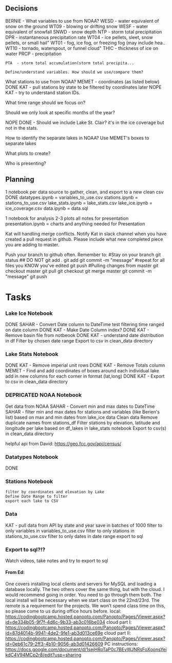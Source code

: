 ## Decisions

BERNIE - What variables to use from NOAA?
    WESD - water equivalent of snow on the ground
    WT09 - blowing or drifting snow
    WESF - water equivalent of snowfall
    SNWD - snow depth
    NTP  - storm total precipitation
    DPR  - instantaneous precipitation rate
    WT04 - ice pellets, sleet, snow pellets, or small hail"
    WT01 - fog, ice fog, or freezing fog (may include hea..
    WT10 - tornado, waterspout, or funnel cloud"
    THIC - thickness of ice on water
    PRCP - precipitation 
    
    PTA  - storm total accumulation(storm total precipita...
    
    Define/understand variables. How should we use/compare them?
    

What stations to use from NOAA?
MEMET - coordinates (as listed below)
DONE KAT - pull stations by state to be filtered by coordinates later
NOPE KAT - try to understand station IDs.

What time range should we focus on?

Should we only look at specific months of the year?

NOPE DONE - Should we include Lake St. Clair?
    it's in the ice coverage but not in the stats.

How to identify the separate lakes in NOAA?
    Use MEMET's boxes to separate lakes

What plots to create?

Who is presenting?


## Planning
1 notebook per data source to gather, clean, and export to a new clean csv
DONE datatypes.ipynb = variables_to_use.csv
stations.ipynb = stations_to_use.csv
lake_stats.ipynb = lake_stats.csv
lake_ice.ipynb = ice_coverage.csv
data.ipynb = data.sql

1 notebook for analysis
2-3 plots
all notes for presentation
presentation.ipynb = charts and anything needed for Presentation

Kat will handling merge conflicts.
Notify Kat in slack channel when you have created a pull request in github.
Please include what new completed piece you are adding to master.

Push your branch to github often.
Remember to:
    #Stay on your branch
    git status
    ## DO NOT git add .
    git add <file>
    git commit -m "message"
    #repeat for all files you KNOW you've edited
    git push
    #Pulling changes from master
    git checkout master
    git pull
    git checkout <branch>
    git merge master
    git commit -m "message"
    git push

# Tasks

### Lake Ice Notebook
DONE SAHAR - Convert Date column to DateTime
    test filtering time ranged on date column
DONE KAT - Make Date Column index?
DONE KAT - Remove basin file from notbeook
DONE KAT - understand date distribution in df
Filter by chosen date range
Export to csv in clean_data directory

### Lake Stats Notebook
DONE KAT - Remove imperial unit rows
DONE KAT - Remove Totals column
MEMET - Find and add coordinates of boxes around each individual lake
        add in new columns for each corner
        in format (lat,long)
DONE KAT - Export to csv in clean_data directory

### DEPRICATED NOAA Notebook
Get data from NOAA
SAHAR - Convert min and max dates to DateTime
SAHAR - filter min and max dates for stations and variables (like Berien's list) based on max and min dates from lake_ice data
Clean data
    Remove duplicate names from stations_df
    Filter stations by elevation, latitude and longitude per lake based on df_lakes in lake_stats notebook
Export to csv(s) in clean_data directory

helpful api from David: https://geo.fcc.gov/api/census/

### Datatypes Notebook
DONE
    
### Stations Notebook
    filter by coordinates and elevation by Lake
    Define Date Range to filter
    export each lake to CSV
    
### Data 
KAT - pull data from API by state and year
        save in batches of 1000
    filter to only variables in variables_to_use.csv
    filter to only stations in stations_to_use.csv
    filter to only dates in date range
    export to sql
    
### Export to sql?!?
Watch videos, take notes and try to export to sql

#### From Ed:
One covers installing local clients and servers for MySQL and loading a database locally. The two others cover the same thing, but with the cloud. I would recommend going in order.
You need to go through them both. The local install will be necessary when we start class on the 22nd/23rd. The remote is a requirement for the projects. We won’t spend class time on this, so please come to us during office hours before.
local: https://codingbootcamp.hosted.panopto.com/Panopto/Pages/Viewer.aspx?id=de334b05-9f7f-4d6c-9b33-ab3c016be034
cloud part I: https://codingbootcamp.hosted.panopto.com/Panopto/Pages/Viewer.aspx?id=87d4014b-9941-4de2-9fe1-ab3d013ce69e
cloud part II: https://codingbootcamp.hosted.panopto.com/Panopto/Pages/Viewer.aspx?id=0eb61c79-2ff3-4b10-9056-ab3d01426609
PC instructions: https://docs.google.com/document/d/1sejHRoTaP0c7BEvWJNRsFoXoonsYeikdC4V94MCp2r8/edit?usp=sharing